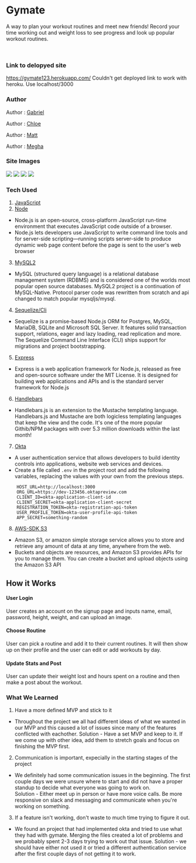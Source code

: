 # Gymate

A way to plan your workout routines and meet new friends! Record your time working out and weight loss to see progress and look up popular workout routines.

<br>

### Link to delopyed site

https://gymate123.herokuapp.com/
Couldn't get deployed link to work with heroku. Use localhost/3000

### Author

Author : [Gabriel](https://github.com/gljacobs)

Author : [Chloe](https://github.com/chloezhouny)

Author : [Matt](https://github.com/matkuh)

Author : [Megha](https://github.com/meghabprasad)

### Site Images

<img src="images/wireframess.png">

<img src="images/wireframess1.png">

<img src="images/wireframess2.png">

<img src="images/wireframess3.png">

<br>


### Tech Used

1. [JavaScript](https://www.javascript.com/)
2. [Node](https://nodejs.org/en/)

- Node.js is an open-source, cross-platform JavaScript run-time environment that executes JavaScript code outside of a browser. 
- Node.js lets developers use JavaScript to write command line tools and for server-side scripting—running scripts server-side to produce dynamic web page content before the page is sent to the user's web browser

3. [MySQL2](https://www.npmjs.com/package/mysql2)

- MySQL (structured query language) is a relational database management system (RDBMS) and is considered one of the worlds most popular open source databases. MySQL2 project is a continuation of MySQL-Native. Protocol parser code was rewritten from scratch and api changed to match popular mysqljs/mysql. 

4. [Sequelize/Cli](http://docs.sequelizejs.com/)

- Sequelize is a promise-based Node.js ORM for Postgres, MySQL, MariaDB, SQLite and Microsoft SQL Server. It features solid transaction support, relations, eager and lazy loading, read replication and more. The Sequelize Command Line Interface (CLI) ships support for migrations and project bootstrapping.


5. [Express](https://expressjs.com/)

- Express is a web application framework for Node.js, released as free and open-source software under the MIT License. It is designed for building web applications and APIs and is the standard server framework for Node.js

6. [Handlebars](https://www.npmjs.com/package/handlebars)

- Handlebars.js is an extension to the Mustache templating language. Handlebars.js and Mustache are both logicless templating languages that keep the view and the code. It's one of the more popular Githib/NPM packages with over 5.3 million downloads within the last month!

7. [Okta](https://www.okta.com/)

- A user authentication service that allows developers to build identity controls into applications, website web services and  devices.
- Create a file called `.env` in the project root and add the following variables, replacing the values with your own from the previous steps.

```
    HOST_URL=http://localhost:3000
    ORG_URL=https://dev-123456.oktapreview.com
    CLIENT_ID=okta-application-client-id
    CLIENT_SECRET=okta-application-client-secret
    REGISTRATION_TOKEN=okta-registration-api-token
    USER_PROFILE_TOKEN=okta-user-profile-api-token
    APP_SECRET=something-random
```

8. [AWS-SDK S3](https://aws.amazon.com/sdk-for-node-js/)

- Amazon S3, or amazon simple storage service allows you to store and retrieve any amount of data at any time, anywhere from the web. 
- Buckets and objects are resources, and Amazon S3 provides APIs for you to manage them. You can create a bucket and upload objects using the Amazon S3 API


## How it Works

#### User Login

User creates an account on the signup page and inputs name, email, password, height, weight, and can upload an image. 

#### Choose Routine

User can pick a routine and add it to their current routines.  It will then show up on their profile and the user can edit or add workouts by day.

#### Update Stats and Post

User can update their weight lost and hours spent on a routine and then make a post about the workout.

### What We Learned

1. Have a more defined MVP and stick to it
 - Throughout the project we all had different ideas of what we wanted in our MVP and this caused a lot of issues since many of the features conflicted with eachother. 
 Solution - Have a set MVP and keep to it.  If we come up with other idea, add them to stretch goals and focus on finishing the MVP first. 

2. Communication is important, expecially in the starting stages of the project
- We definitely had some communication issues in the beginning.  The first couple days we were unsure where to start and did not have a proper standup to decide what everyone was going to work on.  
Solution - Either meet up in person or have more voice calls.  Be more responsive on slack and messaging and communicate when you're working on something.

3. If a feature isn't working, don't waste to much time trying to figure it out.
- We found an project that had implemented okta and tried to use what they had with gymate. Merging the files created a lot of problems and we probably spent 2-3 days trying to work out that issue.
Solution - we should have either not used it or tried a different authentication service after the first couple days of not getting it to work.  







